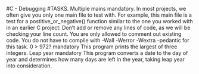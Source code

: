 #C - Debugging
#TASKS.
Multiple mains mandatory. In most projects, we often give you only one main file to test with. For example, this main file is a test for a postitive_or_negative() function similar to the one you worked with in an earlier C project:
Don’t add or remove any lines of code, as we will be checking your line count. You are only allowed to comment out existing code. You do not have to compile with -Wall -Werror -Wextra -pedantic for this task.
0 > 972? mandatory This program prints the largest of three integers.
Leap year mandatory This program converts a date to the day of year and determines how many days are left in the year, taking leap year into consideration.

